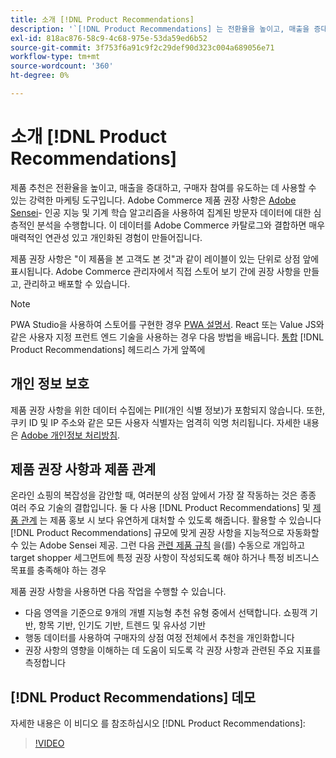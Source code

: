```yaml
---
title: 소개 [!DNL Product Recommendations]
description: '`[!DNL Product Recommendations] 는 전환율을 높이고, 매출을 증대하고, 쇼핑객의 참여를 유도하기 위해 사용할 수 있는 강력한 마케팅 도구입니다.'''
exl-id: 818ac876-58c9-4c68-975e-53da59ed6b52
source-git-commit: 3f753f6a91c9f2c29def90d323c004a689056e71
workflow-type: tm+mt
source-wordcount: '360'
ht-degree: 0%

---
```


# 소개 [!DNL Product Recommendations]

제품 추천은 전환율을 높이고, 매출을 증대하고, 구매자 참여를 유도하는 데 사용할 수 있는 강력한 마케팅 도구입니다. Adobe Commerce 제품 권장 사항은 [Adobe Sensei](https://www.adobe.com/sensei.html)- 인공 지능 및 기계 학습 알고리즘을 사용하여 집계된 방문자 데이터에 대한 심층적인 분석을 수행합니다. 이 데이터를 Adobe Commerce 카탈로그와 결합하면 매우 매력적인 연관성 있고 개인화된 경험이 만들어집니다.

제품 권장 사항은 &quot;이 제품을 본 고객도 본 것&quot;과 같이 레이블이 있는 단위로 상점 앞에 표시됩니다. Adobe Commerce 관리자에서 직접 스토어 보기 간에 권장 사항을 만들고, 관리하고 배포할 수 있습니다.

>[!NOTE]
>
> PWA Studio을 사용하여 스토어를 구현한 경우 [PWA 설명서](https://developer.adobe.com/commerce/pwa-studio/integrations/product-recommendations/). React 또는 Value JS와 같은 사용자 지정 프런트 엔드 기술을 사용하는 경우 다음 방법을 배웁니다. [통합](headless.md) [!DNL Product Recommendations] 헤드리스 가게 앞쪽에

## 개인 정보 보호

제품 권장 사항을 위한 데이터 수집에는 PII(개인 식별 정보)가 포함되지 않습니다. 또한, 쿠키 ID 및 IP 주소와 같은 모든 사용자 식별자는 엄격히 익명 처리됩니다. 자세한 내용은 [Adobe 개인정보 처리방침](https://www.adobe.com/privacy/policy.html).

## 제품 권장 사항과 제품 관계

온라인 쇼핑의 복잡성을 감안할 때, 여러분의 상점 앞에서 가장 잘 작동하는 것은 종종 여러 주요 기술의 결합입니다. 둘 다 사용 [!DNL Product Recommendations] 및 [제품 관계](https://docs.magento.com/user-guide/marketing/product-relationships.html) 는 제품 홍보 시 보다 유연하게 대처할 수 있도록 해줍니다. 활용할 수 있습니다 [!DNL Product Recommendations] 규모에 맞게 권장 사항을 지능적으로 자동화할 수 있는 Adobe Sensei 제공. 그런 다음 [관련 제품 규칙](https://docs.magento.com/user-guide/marketing/product-related-rules.html) 을(를) 수동으로 개입하고 target shopper 세그먼트에 특정 권장 사항이 작성되도록 해야 하거나 특정 비즈니스 목표를 충족해야 하는 경우

제품 권장 사항을 사용하면 다음 작업을 수행할 수 있습니다.

- 다음 영역을 기준으로 9개의 개별 지능형 추천 유형 중에서 선택합니다. 쇼핑객 기반, 항목 기반, 인기도 기반, 트렌드 및 유사성 기반
- 행동 데이터를 사용하여 구매자의 상점 여정 전체에서 추천을 개인화합니다
- 권장 사항의 영향을 이해하는 데 도움이 되도록 각 권장 사항과 관련된 주요 지표를 측정합니다

## [!DNL Product Recommendations] 데모

자세한 내용은 이 비디오 를 참조하십시오 [!DNL Product Recommendations]:

>[!VIDEO](https://video.tv.adobe.com/v/343991?quality=12)
